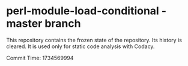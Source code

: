 # perl-module-load-conditional - master branch

This repository contains the frozen state of the repository.
Its history is cleared. It is used only for static code
analysis with Codacy.

Commit Time: 1734569994